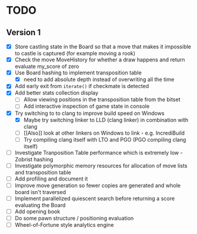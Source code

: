 
# TODO

## Version 1
- [x] Store castling state in the Board so that a move that makes it impossible to castle is captured (for example moving a rook)
- [x] Check the move MoveHistory for whether a draw happens and return evaluate my_score of zero
- [x] Use Board hashing to implement transposition table
     - [x] need to add absolute depth instead of overwriting all the time
- [x] Add early exit from `iterate()` if checkmate is detected
- [x] Add better stats collection display 
  - [ ] Allow viewing positions in the transposition table from the bitset
  - [ ] Add interactive inspection of game state in console
- [x] Try switching to to clang to improve build speed on Windows
  - [x] Maybe try switching linker to LLD (clang linker) in combination with clang
  - [ ] [[Also]] look at other linkers on Windows to link - e.g. IncrediBuild
  - [ ] Try compiling clang itself with LTO and PGO (PGO compiling clang itself)
- [ ] Investigate Tranposition Table performance which is extremely low - Zobrist hashing
- [ ] Investigate polymorphic memory resources for allocation of move lists and transposition table
- [ ] Add profiling and document it
- [ ] Improve move generation so fewer copies are generated and whole board isn't traversed
- [ ] Implement parallelized quiescent search before returning a score evaluating the Board
- [ ] Add opening book
- [ ] Do some pawn structure / positioning evaluation
- [ ] Wheel-of-Fortune style analytics engine
